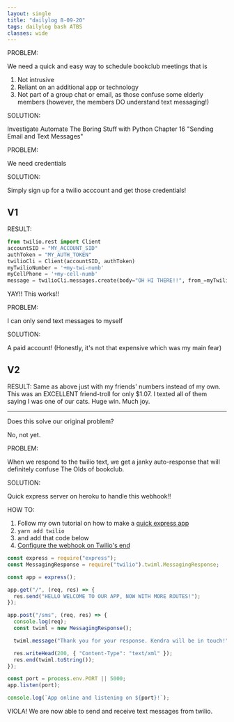 ```yaml
---
layout: single
title: "dailylog 8-09-20"
tags: dailylog bash ATBS
classes: wide
---
```


PROBLEM:

We need a quick and easy way to schedule bookclub meetings that is

1. Not intrusive
2. Reliant on an additional app or technology
3. Not part of a group chat or email, as those confuse some elderly members (however, the members DO understand text messaging!)

SOLUTION:

Investigate Automate The Boring Stuff with Python Chapter 16 "Sending Email and Text Messages"

PROBLEM:

We need credentials

SOLUTION:

Simply sign up for a twilio acccount and get those credentials!

## V1

RESULT:

```python
from twilio.rest import Client
accountSID = "MY_ACCOUNT_SID"
authToken = "MY_AUTH_TOKEN"
twilioCli = Client(accountSID, authToken)
myTwilioNumber = '+my-twi-numb'
myCellPhone = '+my-cell-numb'
message = twilioCli.messages.create(body="OH HI THERE!!", from_=myTwilioNumber, to=myCellPhone)
```

YAY!! This works!!

PROBLEM:

I can only send text messages to myself

SOLUTION:

A paid account! (Honestly, it's not that expensive which was my main fear)

## V2

RESULT: Same as above just with my friends' numbers instead of my own. This was an EXCELLENT friend-troll for only \$1.07. I texted all of them saying I was one of our cats. Huge win. Much joy.

---

Does this solve our original problem?

No, not yet.

PROBLEM:

When we respond to the twilio text, we get a janky auto-response that will definitely confuse The Olds of bookclub.

SOLUTION:

Quick express server on heroku to handle this webhook!!

HOW TO:

1. Follow my own tutorial on how to make a [quick express app](https://medium.com/@yesthisiskendra/ermagerd-mern-gerls-e9baadcbd919)
2. `yarn add twilio`
3. and add that code below
4. [Configure the webhook on Twilio's end](https://www.twilio.com/docs/sms/tutorials/how-to-receive-and-reply-python#configure-your-webhook-url)

```javascript
const express = require("express");
const MessagingResponse = require("twilio").twiml.MessagingResponse;

const app = express();

app.get("/", (req, res) => {
  res.send("HELLO WELCOME TO OUR APP, NOW WITH MORE ROUTES!");
});

app.post("/sms", (req, res) => {
  console.log(req);
  const twiml = new MessagingResponse();

  twiml.message("Thank you for your response. Kendra will be in touch!");

  res.writeHead(200, { "Content-Type": "text/xml" });
  res.end(twiml.toString());
});

const port = process.env.PORT || 5000;
app.listen(port);

console.log(`App online and listening on ${port}!`);
```

VIOLA! We are now able to send and receive text messages from twilio.
